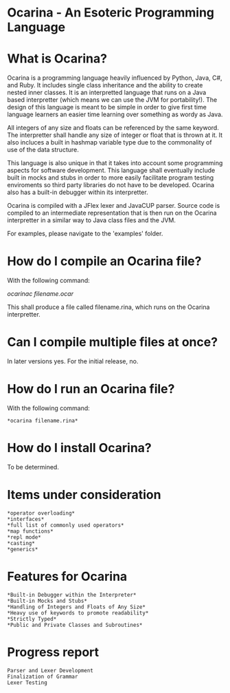 # Ocarina - An Esoteric Programming Language

# What is Ocarina?
Ocarina is a programming language heavily influenced by Python, Java, C#, and Ruby. It includes single class inheritance and the ability to create nested
inner classes. It is an interpretted language that runs on a Java based interpretter (which means we can use the JVM for portability!). The design of
this language is meant to be simple in order to give first time language learners an easier time learning over something as wordy as Java.

All integers of any size and floats can be referenced by the same keyword. The interpretter shall handle any size of integer or float that is thrown at
it. It also incluces a built in hashmap variable type due to the commonality of use of the data structure. 

This language is also unique in that it takes into account some programming aspects for software development. This language shall eventually include built in
mocks and stubs in order to more easily facilitate program testing enviroments so third party libraries do not have to be developed.
Ocarina also has a built-in debugger within its interpretter.

Ocarina is compiled with a JFlex lexer and JavaCUP parser. Source code is compiled to an intermediate representation that is then run on the Ocarina 
interpretter in a similar way to Java class files and the JVM.

For examples, please navigate to the 'examples' folder.

# How do I compile an Ocarina file?
With the following command:

*ocarinac filename.ocar*

This shall produce a file called filename.rina, which runs on the Ocarina interpretter.

# Can I compile multiple files at once?
In later versions yes. For the initial release, no.

# How do I run an Ocarina file?
With the following command:

	*ocarina filename.rina*

# How do I install Ocarina?
To be determined.

# Items under consideration
	*operator overloading*
	*interfaces*
	*full list of commonly used operators*
	*map functions*
	*repl mode*
	*casting*
	*generics*

# Features for Ocarina
	*Built-in Debugger within the Interpreter*
	*Built-in Mocks and Stubs*
	*Handling of Integers and Floats of Any Size*
	*Heavy use of keywords to promote readability*
	*Strictly Typed*
	*Public and Private Classes and Subroutines*

# Progress report
	Parser and Lexer Development
	Finalization of Grammar
	Lexer Testing